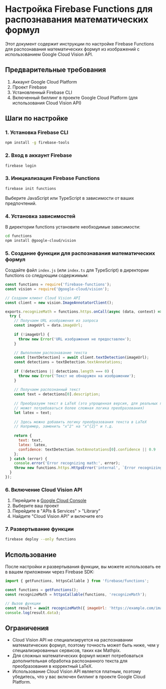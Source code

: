 # Настройка Firebase Functions для распознавания математических формул

Этот документ содержит инструкции по настройке Firebase Functions для распознавания математических формул из изображений с использованием Google Cloud Vision API.

## Предварительные требования

1. Аккаунт Google Cloud Platform
2. Проект Firebase
3. Установленный Firebase CLI
4. Включенный биллинг в проекте Google Cloud Platform (для использования Cloud Vision API)

## Шаги по настройке

### 1. Установка Firebase CLI

```bash
npm install -g firebase-tools
```

### 2. Вход в аккаунт Firebase

```bash
firebase login
```

### 3. Инициализация Firebase Functions

```bash
firebase init functions
```

Выберите JavaScript или TypeScript в зависимости от ваших предпочтений.

### 4. Установка зависимостей

В директории functions установите необходимые зависимости:

```bash
cd functions
npm install @google-cloud/vision
```

### 5. Создание функции для распознавания математических формул

Создайте файл `index.js` (или `index.ts` для TypeScript) в директории functions со следующим содержимым:

```javascript
const functions = require('firebase-functions');
const vision = require('@google-cloud/vision');

// Создаем клиент Cloud Vision API
const client = new vision.ImageAnnotatorClient();

exports.recognizeMath = functions.https.onCall(async (data, context) => {
  try {
    // Получаем URL изображения из запроса
    const imageUrl = data.imageUrl;
    
    if (!imageUrl) {
      throw new Error('URL изображения не предоставлен');
    }
    
    // Выполняем распознавание текста
    const [textDetection] = await client.textDetection(imageUrl);
    const detections = textDetection.textAnnotations;
    
    if (!detections || detections.length === 0) {
      throw new Error('Текст не обнаружен на изображении');
    }
    
    // Получаем распознанный текст
    const text = detections[0].description;
    
    // Преобразуем текст в LaTeX (это упрощенная версия, для реальных приложений
    // может потребоваться более сложная логика преобразования)
    let latex = text;
    
    // Здесь можно добавить логику преобразования текста в LaTeX
    // Например, заменить "x^2" на "x^{2}" и т.д.
    
    return {
      text: text,
      latex: latex,
      confidence: textDetection.textAnnotations[0].confidence || 0.9
    };
  } catch (error) {
    console.error('Error recognizing math:', error);
    throw new functions.https.HttpsError('internal', `Error recognizing math: ${error.message}`);
  }
});
```

### 6. Включение Cloud Vision API

1. Перейдите в [Google Cloud Console](https://console.cloud.google.com/)
2. Выберите ваш проект
3. Перейдите в "APIs & Services" > "Library"
4. Найдите "Cloud Vision API" и включите его

### 7. Развертывание функции

```bash
firebase deploy --only functions
```

## Использование

После настройки и развертывания функции, вы можете использовать ее в вашем приложении через Firebase SDK:

```javascript
import { getFunctions, httpsCallable } from 'firebase/functions';

const functions = getFunctions();
const recognizeMath = httpsCallable(functions, 'recognizeMath');

// Вызов функции
const result = await recognizeMath({ imageUrl: 'https://example.com/image.jpg' });
console.log(result.data);
```

## Ограничения

- Cloud Vision API не специализируется на распознавании математических формул, поэтому точность может быть ниже, чем у специализированных сервисов, таких как Mathpix.
- Для сложных математических формул может потребоваться дополнительная обработка распознанного текста для преобразования в корректный LaTeX.
- Использование Cloud Vision API является платным, поэтому убедитесь, что у вас включен биллинг в проекте Google Cloud Platform.